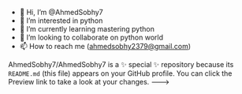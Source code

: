 - 👋 Hi, I’m @AhmedSobhy7
- 👀 I’m interested in python
- 🌱 I’m currently learning mastering python
- 💞️ I’m looking to collaborate on python world
- 📫 How to reach me (ahmedsobhy2379@gmail.com)


AhmedSobhy7/AhmedSobhy7 is a ✨ special ✨ repository because its `README.md` (this file) appears on your GitHub profile.
You can click the Preview link to take a look at your changes.
--->

